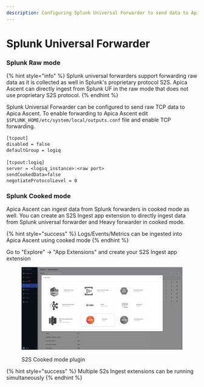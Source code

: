 ```yaml
---
description: Configuring Splunk Universal Forwarder to send data to Apica Ascent
---
```


# Splunk Universal Forwarder

### Splunk Raw mode

{% hint style="info" %}
Splunk universal forwarders support forwarding raw data as it is collected as well in Splunk's proprietary protocol S2S. Apica Ascent can directly ingest from Splunk UF in the raw mode that does not use proprietary S2S protocol.
{% endhint %}

Splunk Universal Forwarder can be configured to send raw TCP data to Apica Ascent. To enable forwarding to Apica Ascent edit `$SPLUNK_HOME/etc/system/local/outputs.conf` file and enable TCP forwarding.

```
[tcpout]
disabled = false 
defaultGroup = logiq

[tcpout:logiq]
server = <logiq_instance>:<raw port>
sendCookedData=false
negotiateProtocolLevel = 0

```

### Splunk Cooked mode

Apica Ascent can ingest data from Splunk forwarders in cooked mode as well. You can create an S2S Ingest app extension to directly ingest data from Splunk universal forwarder and Heavy forwarder in cooked mode.

{% hint style="success" %}
Logs/Events/Metrics can be ingested into Apica Ascent using cooked mode
{% endhint %}

Go to "Explore" -> "App Extensions" and create your S2S Ingest app extension

<figure><img src="../../.gitbook/assets/Screen Shot 2023-01-02 at 1.20.49 PM.png" alt=""><figcaption><p>S2S Cooked mode plugin</p></figcaption></figure>

{% hint style="success" %}
Multiple S2s Ingest extensions can be running simultaneously
{% endhint %}
